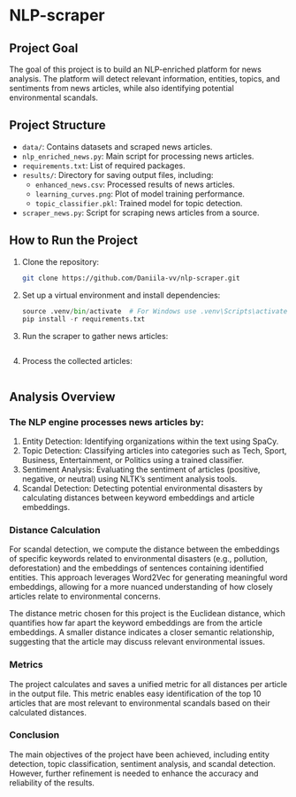 # NLP-scraper

## Project Goal
The goal of this project is to build an NLP-enriched platform for news analysis. The platform will detect relevant information, entities, topics, and sentiments from news articles, while also identifying potential environmental scandals.

## Project Structure
- `data/`: Contains datasets and scraped news articles.
- `nlp_enriched_news.py`: Main script for processing news articles.
- `requirements.txt`: List of required packages.
- `results/`: Directory for saving output files, including:
  - `enhanced_news.csv`: Processed results of news articles.
  - `learning_curves.png`: Plot of model training performance.
  - `topic_classifier.pkl`: Trained model for topic detection.
- `scraper_news.py`: Script for scraping news articles from a source.

## How to Run the Project

1. Clone the repository:

   ```bash
   git clone https://github.com/Daniila-vv/nlp-scraper.git
   ```


2.	Set up a virtual environment and install dependencies:

    ```python -m venv .venv
    source .venv/bin/activate  # For Windows use .venv\Scripts\activate
    pip install -r requirements.txt
    ```

3.	Run the scraper to gather news articles:

    ```python scraper_news.py
    ```

4.	Process the collected articles:

    ```python nlp_enriched_news.py
    ```

## Analysis Overview

### The NLP engine processes news articles by:

1.	Entity Detection: Identifying organizations within the text using SpaCy.
2.	Topic Detection: Classifying articles into categories such as Tech, Sport, Business, Entertainment, or Politics using a trained classifier.
3.	Sentiment Analysis: Evaluating the sentiment of articles (positive, negative, or neutral) using NLTK’s sentiment analysis tools.
4.	Scandal Detection: Detecting potential environmental disasters by calculating distances between keyword embeddings and article embeddings.

### Distance Calculation

For scandal detection, we compute the distance between the embeddings of specific keywords related to environmental disasters (e.g., pollution, deforestation) and the embeddings of sentences containing identified entities. This approach leverages Word2Vec for generating meaningful word embeddings, allowing for a more nuanced understanding of how closely articles relate to environmental concerns.

The distance metric chosen for this project is the Euclidean distance, which quantifies how far apart the keyword embeddings are from the article embeddings. A smaller distance indicates a closer semantic relationship, suggesting that the article may discuss relevant environmental issues.

### Metrics

The project calculates and saves a unified metric for all distances per article in the output file. This metric enables easy identification of the top 10 articles that are most relevant to environmental scandals based on their calculated distances.

### Conclusion

The main objectives of the project have been achieved, including entity detection, topic classification, sentiment analysis, and scandal detection. However, further refinement is needed to enhance the accuracy and reliability of the results.
